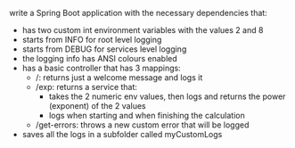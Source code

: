 write a Spring Boot application with the necessary dependencies that:
- has two custom int environment variables with the values 2 and 8
- starts from INFO for root level logging
- starts from DEBUG for services level logging
- the logging info has ANSI colours enabled
- has a basic controller that has 3 mappings:
  - /: returns just a welcome message and logs it
  - /exp: returns a service that:
      - takes the 2 numeric env values, then logs and returns the power (exponent) of the 2 values
      - logs when starting and when finishing the calculation
  - /get-errors: throws a new custom error that will be logged
- saves all the logs in a subfolder called myCustomLogs